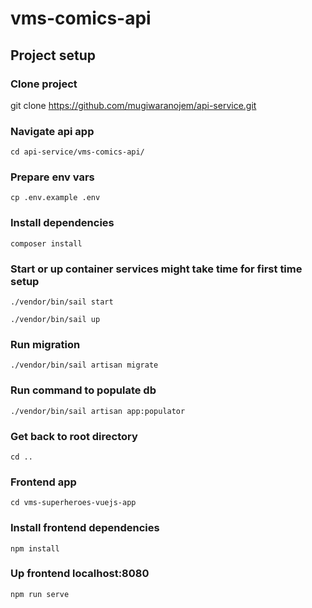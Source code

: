 # vms-comics-api

## Project setup

### Clone project
git clone https://github.com/mugiwaranojem/api-service.git 
###

### Navigate api app
```
cd api-service/vms-comics-api/
```

### Prepare env vars
```
cp .env.example .env
```

### Install dependencies
```
composer install
```

### Start or up container services might take time for first time setup
```
./vendor/bin/sail start
```

```
./vendor/bin/sail up
```

### Run migration
```
./vendor/bin/sail artisan migrate
```

### Run command to populate db
```
./vendor/bin/sail artisan app:populator
```

### Get back to root directory
```
cd ..
```

### Frontend app
```
cd vms-superheroes-vuejs-app
```

### Install frontend dependencies
```
npm install
```

### Up frontend localhost:8080
```
npm run serve
```
